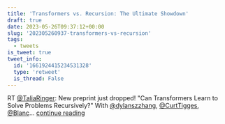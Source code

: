 ```yaml
---
title: 'Transformers vs. Recursion: The Ultimate Showdown'
draft: true
date: 2023-05-26T09:37:12+00:00
slug: '202305260937-transformers-vs-recursion'
tags:
  - tweets
is_tweet: true
tweet_info:
  id: '1661924415234531328'
  type: 'retweet'
  is_thread: False
---
```




RT [@TaliaRinger](https://x.com/TaliaRinger): New preprint just dropped! "Can Transformers Learn to Solve Problems Recursively?" With [@dylanszzhang](https://x.com/dylanszzhang), [@CurtTigges](https://x.com/CurtTigges), [@Blanc](https://x.com/Blanc)… [continue reading](https://x.com/sytelus/status/1661924415234531328)
